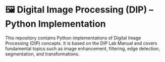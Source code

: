 # 🖼️ Digital Image Processing (DIP) – Python Implementation

This repository contains Python implementations of Digital Image Processing (DIP) concepts.
It is based on the DIP Lab Manual and covers fundamental topics such as image enhancement, filtering, edge detection, segmentation, and transformations.
